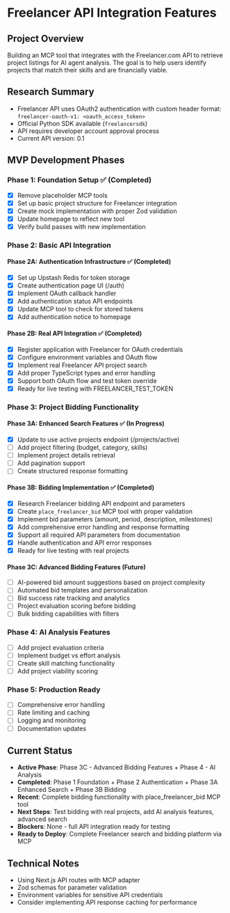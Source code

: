 # Freelancer API Integration Features

## Project Overview
Building an MCP tool that integrates with the Freelancer.com API to retrieve project listings for AI agent analysis. The goal is to help users identify projects that match their skills and are financially viable.

## Research Summary
- Freelancer API uses OAuth2 authentication with custom header format: `freelancer-oauth-v1: <oauth_access_token>`
- Official Python SDK available (`freelancersdk`)
- API requires developer account approval process
- Current API version: 0.1

## MVP Development Phases

### Phase 1: Foundation Setup ✅ (Completed)
- [x] Remove placeholder MCP tools
- [x] Set up basic project structure for Freelancer integration
- [x] Create mock implementation with proper Zod validation
- [x] Update homepage to reflect new tool
- [x] Verify build passes with new implementation

### Phase 2: Basic API Integration

#### Phase 2A: Authentication Infrastructure ✅ (Completed)
- [x] Set up Upstash Redis for token storage
- [x] Create authentication page UI (/auth)
- [x] Implement OAuth callback handler
- [x] Add authentication status API endpoints
- [x] Update MCP tool to check for stored tokens
- [x] Add authentication notice to homepage

#### Phase 2B: Real API Integration ✅ (Completed)
- [x] Register application with Freelancer for OAuth credentials
- [x] Configure environment variables and OAuth flow
- [x] Implement real Freelancer API project search
- [x] Add proper TypeScript types and error handling
- [x] Support both OAuth flow and test token override
- [x] Ready for live testing with FREELANCER_TEST_TOKEN

### Phase 3: Project Bidding Functionality

#### Phase 3A: Enhanced Search Features ✅ (In Progress)
- [x] Update to use active projects endpoint (/projects/active)
- [ ] Add project filtering (budget, category, skills)  
- [ ] Implement project details retrieval
- [ ] Add pagination support
- [ ] Create structured response formatting

#### Phase 3B: Bidding Implementation ✅ (Completed)
- [x] Research Freelancer bidding API endpoint and parameters
- [x] Create `place_freelancer_bid` MCP tool with proper validation
- [x] Implement bid parameters (amount, period, description, milestones)
- [x] Add comprehensive error handling and response formatting
- [x] Support all required API parameters from documentation
- [x] Handle authentication and API error responses
- [x] Ready for live testing with real projects

#### Phase 3C: Advanced Bidding Features (Future)
- [ ] AI-powered bid amount suggestions based on project complexity
- [ ] Automated bid templates and personalization
- [ ] Bid success rate tracking and analytics
- [ ] Project evaluation scoring before bidding
- [ ] Bulk bidding capabilities with filters

### Phase 4: AI Analysis Features
- [ ] Add project evaluation criteria
- [ ] Implement budget vs effort analysis
- [ ] Create skill matching functionality
- [ ] Add project viability scoring

### Phase 5: Production Ready
- [ ] Comprehensive error handling
- [ ] Rate limiting and caching
- [ ] Logging and monitoring
- [ ] Documentation updates

## Current Status
- **Active Phase**: Phase 3C - Advanced Bidding Features + Phase 4 - AI Analysis
- **Completed**: Phase 1 Foundation + Phase 2 Authentication + Phase 3A Enhanced Search + Phase 3B Bidding
- **Recent**: Complete bidding functionality with place_freelancer_bid MCP tool
- **Next Steps**: Test bidding with real projects, add AI analysis features, advanced search
- **Blockers**: None - full API integration ready for testing
- **Ready to Deploy**: Complete Freelancer search and bidding platform via MCP

## Technical Notes
- Using Next.js API routes with MCP adapter
- Zod schemas for parameter validation
- Environment variables for sensitive API credentials
- Consider implementing API response caching for performance